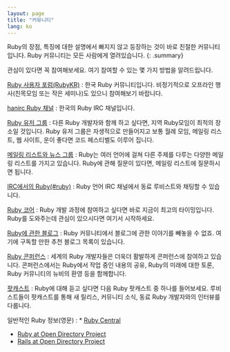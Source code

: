 ```yaml
---
layout: page
title: "커뮤니티"
lang: ko
---
```


Ruby의 장점, 특징에 대한 설명에서 빠지지 않고 등장하는 것이 바로 친절한 커뮤니티입니다. Ruby 커뮤니티는 모든 사람에게
열려있습니다.
{: .summary}

관심이 있다면 꼭 참여해보세요. 여기 참여할 수 있는 몇 가지 방법을 알려드립니다.


[Ruby 사용자 포럼(RubyKR)](http://groups.google.com/group/rubykr)
: 한국 Ruby 커뮤니티입니다.
  비정기적으로 오프라인 행사(친목모임 또는 작은 세미나)도 있으니 참여해보기 바랍니다.

[hanirc Ruby 채널](irc://irc.hanirc.org/ruby)
: 한국의 Ruby IRC 채널입니다.

[Ruby 유저 그룹](user-groups/)
: 다른 Ruby 개발자와 함께 하고 싶다면, 지역 Ruby모임이 최적의 장소일 것입니다.
  Ruby 유저 그룹은 자생적으로 만들어지고 보통 월례 모임, 메일링 리스트,
  웹 사이트, 운이 좋다면 코드 페스티벌도 이루어 집니다.

[메일링 리스트와 뉴스 그룹](mailing-lists/)
: Ruby는 여러 언어에 걸쳐 다른 주제를 다루는 다양한 메일링 리스트를 가지고 있습니다.
  Ruby에 관해 질문이 있다면, 메일링 리스트에 질문하시면 됩니다.

[IRC에서의 Ruby(#ruby)](irc://irc.freenode.net/ruby)
: Ruby 언어 IRC 채널에서 동료 루비스트와 채팅할 수 있습니다.

[Ruby 코어](ruby-core/)
: Ruby 개발 과정에 참여하고 싶다면 바로 지금이 최고의 타이밍입니다.
  Ruby를 도와주는데 관심이 있으시다면 여기서 시작하세요.

[Ruby에 관한 블로그](weblogs/)
: Ruby 커뮤니티에서 블로그에 관한 이야기를 빼놓을 수 없죠. 여기에
  구독할 만한 추천 블로그 목록이 있습니다.

[Ruby 콘퍼런스](conferences/)
: 세계의 Ruby 개발자들은 더욱더 활발하게 콘퍼런스에 참여하고 있습니다.
  콘퍼런스에서는 Ruby에서 작업 중인 내용의 공유, Ruby의 미래에 대한 토론, Ruby
  커뮤니티의 뉴비의 환영 등을 함께합니다.

[팟캐스트](podcasts/)
: Ruby에 대해 듣고 싶다면 다음 Ruby 팟캐스트 중 하나를 들어보세요. 루비스트들이
  팟캐스트를 통해 새 릴리스, 커뮤니티 소식, 동료 Ruby 개발자와의 인터뷰를
  다룹니다.

일반적인 Ruby 정보(영문)
: * [Ruby Central][ruby-central]
  * [Ruby at Open Directory Project][ruby-opendir]
  * [Rails at Open Directory Project][rails-opendir]

[ruby-central]: http://rubycentral.org/
[ruby-opendir]: https://dmoztools.net/Computers/Programming/Languages/Ruby/
[rails-opendir]: https://dmoztools.net/Computers/Programming/Languages/Ruby/Software/Frameworks/Rails/
